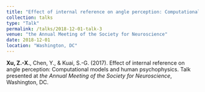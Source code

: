 ```yaml
---
title: "Effect of internal reference on angle perception: Computational models and human psychophysics."
collection: talks
type: "Talk"
permalink: /talks/2018-12-01-talk-3
venue: "the Annual Meeting of the Society for Neuroscience"
date: 2018-12-01
location: "Washington, DC"
---
```


**Xu, Z.-X.**, Chen, Y., & Kuai, S.-G. (2017). Effect of internal reference on angle perception: Computational models and human psychophysics. Talk presented at *the Annual Meeting of the Society for Neuroscience*, Washington, DC. 

